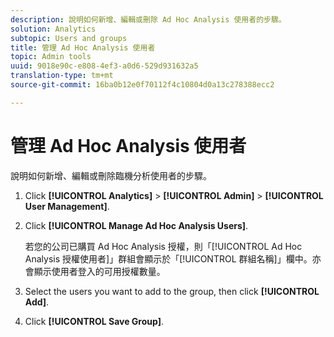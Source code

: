 ```yaml
---
description: 說明如何新增、編輯或刪除 Ad Hoc Analysis 使用者的步驟。
solution: Analytics
subtopic: Users and groups
title: 管理 Ad Hoc Analysis 使用者
topic: Admin tools
uuid: 9018e90c-e808-4ef3-a0d6-529d931632a5
translation-type: tm+mt
source-git-commit: 16ba0b12e0f70112f4c10804d0a13c278388ecc2

---
```



# 管理 Ad Hoc Analysis 使用者

說明如何新增、編輯或刪除臨機分析使用者的步驟。

1. Click **[!UICONTROL Analytics]** &gt; **[!UICONTROL Admin]** &gt; **[!UICONTROL User Management]**.
1. Click **[!UICONTROL Manage Ad Hoc Analysis Users]**.

   若您的公司已購買 Ad Hoc Analysis 授權，則「[!UICONTROL Ad Hoc Analysis 授權使用者]」群組會顯示於「[!UICONTROL 群組名稱]」欄中。亦會顯示使用者登入的可用授權數量。

1. Select the users you want to add to the group, then click **[!UICONTROL Add]**.
1. Click **[!UICONTROL Save Group]**.
